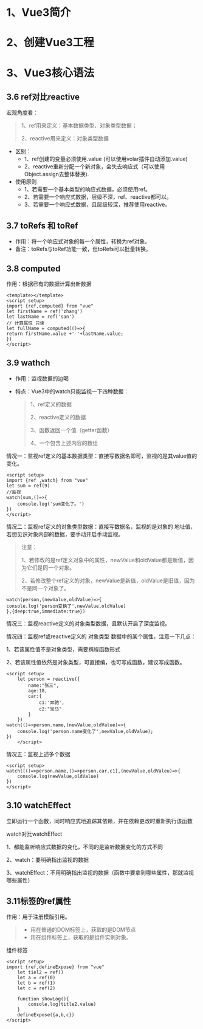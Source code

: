 # 1、Vue3简介

# 2、创建Vue3工程

# 3、Vue3核心语法

## 3.6 ref对比reactive

宏观角度看：

>
>
>1、ref用来定义：基本数据类型、对象类型数据；
>
>2、reactive用来定义：对象类型数据

- 区别：
  - 1、ref创建的变量必须使用.value (可以使用volar插件自动添加.value)
  - 2、reactive重新分配一个新对象，会失去响应式（可以使用Object.assign去整体替换).
- 使用原则
  - 1、若需要一个基本类型的响应式数据，必须使用ref。
  - 2、若需要一个响应式数据，层级不深，ref、reactive都可以。
  - 3、若需要一个响应式数据，且层级较深，推荐使用reactive。

## 3.7 toRefs 和 toRef

- 作用：将一个响应式对象的每一个属性，转换为ref对象。
- 备注：toRefs与toRef功能一致，但toRefs可以批量转换。

## 3.8 computed

作用：根据已有的数据计算出新数据

```
<template></template>
<script setup>
import {ref,computed} from "vue"
let firstName = ref('zhang')
let lastName = ref('san')
// 计算属性 只读
let fullName = computed(()=>{
return firstName.value +'-'+lastName.value;
})
</script>
```

## 3.9 wathch

- 作用：监视数据的边喝

- 特点：Vue3中的watch只能监视一下四种数据：

  >
  >
  >1、ref定义的数据
  >
  >2、reactive定义的数据
  >
  >3、函数返回一个值（getter函数）
  >
  >4、一个包含上述内容的数组

情况一：监视ref定义的基本数据类型：直接写数据名即可，监视的是其value值的变化。

```vue
<script setup>
import {ref ,watch} from "vue"
let sum = ref(9)
//监视 
watch(sum,()=>{
    console.log('sum变化了。')
})
</script>
```

情况二：监视ref定义的对象类型数据：直接写数据名，监视的是对象的 地址值，若想见识对象内部的数据，要手动开启手动监视。

>
>
>注意：
>
>1、若修改的是ref定义对象中的属性，newValue和oldValue都是新值，因为它们是同一个对象。
>
>2、若修改整个ref定义的对象，newValue是新值，oldValue是旧值，因为不是同一个对象了。

```vue
watch(person,(newValue,oldValue)=>{
console.log('person变换了',newValue,oldValue)
},{deep:true,immediate:true})
```

情况三：监视reactive定义的对象类型数据，且默认开启了深度监视。

情况四：监视ref或reactive定义的 对象类型 数据中的某个属性，注意一下几点：

1、若该属性值不是对象类型，需要携程函数形式

2、若该属性值依然是对象类型，可直接编，也可写成函数，建议写成函数。

```vue
<script setup>
    let person = reactive({
        name:"张三",
        age:18,
        car:{
            c1:'奔驰',
            c2:"宝马"
        }
    })
watch(()=>person.name,(newValue,oldValue)=>{
    console.log('person.name变化了',newValue,oldValue);
})
    </script>
```

情况五：监视上述多个数据



```vue
<script setup>
watch([()=>person.name,()=>person.car.c1],(newValue,oldValeu)=>{
    console.log(newValue,oldValue)
})
</script>
```

## 3.10 watchEffect

立即运行一个函数，同时响应式地追踪其依赖，并在依赖更改时重新执行该函数

watch对比watchEffect

1、都能监听响应式数据的变化，不同的是监听数据变化的方式不同

2、watch：要明确指出监视的数据

3、watchEffect：不用明确指出监视的数据（函数中要拿到哪些属性，那就监视哪些属性）

## 3.11标签的ref属性

作用：用于注册模版引用。

>
>
>- 用在普通的DOM标签上，获取的是DOM节点
>- 用在组件标签上，获取的是组件实例对象。

组件标签

```vue
<script setup>
import {ref,defineExpose} from "vue"
    let tiel2 = ref()
    let a = ref(0)
    let b = ref(1)
    let c = ref(2)
    
    function showLog(){
        console.log(title2.value)
    }
    defineExpose({a,b,c})
</script>
```

